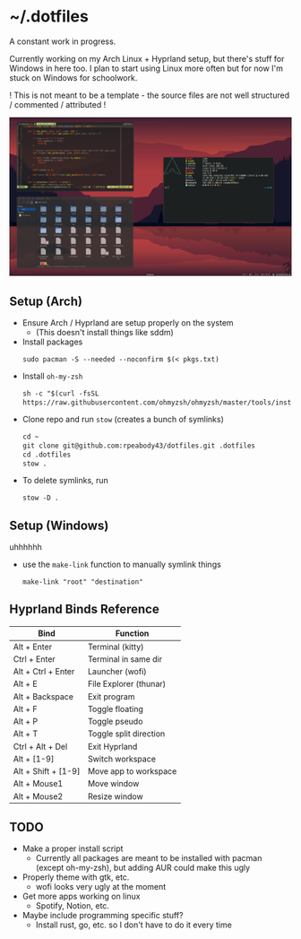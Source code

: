 # ~/.dotfiles
A constant work in progress.

Currently working on my Arch Linux + Hyprland setup, but there's stuff for 
Windows in here too. I plan to start using Linux more often but for now I'm
stuck on Windows for schoolwork.

! This is not meant to be a template - the source files are not 
well structured / commented / attributed !

![Screenshot](./screenshot.png)

## Setup (Arch)

- Ensure Arch / Hyprland are setup properly on the system
  - (This doesn't install things like sddm)
- Install packages
  ```
  sudo pacman -S --needed --noconfirm $(< pkgs.txt)
  ```
- Install `oh-my-zsh`
  ```
  sh -c "$(curl -fsSL https://raw.githubusercontent.com/ohmyzsh/ohmyzsh/master/tools/install.sh)"
  ```
- Clone repo and run `stow` (creates a bunch of symlinks)
  ```
  cd ~
  git clone git@github.com:rpeabody43/dotfiles.git .dotfiles
  cd .dotfiles
  stow .
  ```
- To delete symlinks, run
  ```
  stow -D .
  ```

## Setup (Windows)

uhhhhhh

- use the `make-link` function to manually symlink things
  ```
  make-link "root" "destination"
  ```
## Hyprland Binds Reference
| Bind | Function |
|--|--|
| Alt + Enter | Terminal (kitty) |
| Ctrl + Enter | Terminal in same dir|
| Alt + Ctrl + Enter | Launcher (wofi) |
| Alt + E | File Explorer (thunar) |
| Alt + Backspace | Exit program |
| Alt + F | Toggle floating |
| Alt + P | Toggle pseudo |
| Alt + T | Toggle split direction |
| Ctrl + Alt + Del | Exit Hyprland |
| Alt + [1-9] | Switch workspace |
| Alt + Shift + [1-9] | Move app to workspace |
| Alt + Mouse1 | Move window |
| Alt + Mouse2 | Resize window |

## TODO
- Make a proper install script
  - Currently all packages are meant to be installed with pacman 
    (except oh-my-zsh), but adding AUR could make this ugly
- Properly theme with gtk, etc.
  - wofi looks very ugly at the moment
- Get more apps working on linux
  - Spotify, Notion, etc.
- Maybe include programming specific stuff?
  - Install rust, go, etc. so I don't have to do it every time
